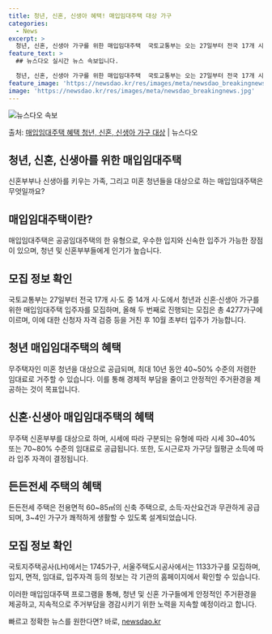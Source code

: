 ```yaml
---
title: 청년, 신혼, 신생아 혜택! 매입임대주택 대상 가구
categories:
  - News
excerpt: >
  청년, 신혼, 신생아 가구를 위한 매입임대주택  국토교통부는 오는 27일부터 전국 17개 시·도 중 14개 …
feature_text: >
  ## 뉴스다오 실시간 뉴스 속보입니다.

  청년, 신혼, 신생아 가구를 위한 매입임대주택  국토교통부는 오는 27일부터 전국 17개 시·도 중 14개 …
feature_image: 'https://newsdao.kr/res/images/meta/newsdao_breakingnews.jpg'
image: 'https://newsdao.kr/res/images/meta/newsdao_breakingnews.jpg'
---
```


![뉴스다오 속보](https://newsdao.kr/res/images/meta/newsdao_breakingnews.jpg)

<p>출처: <a href="https://newsdao.kr/4413" rel="dofollow">매입임대주택 혜택 청년, 신혼, 신생아 가구 대상</a> | 뉴스다오</p>

<h2 data-ke-size="size26">청년, 신혼, 신생아를 위한 매입임대주택</h2>

신혼부부나 신생아를 키우는 가족, 그리고 미혼 청년들을 대상으로 하는 매입임대주택은 무엇일까요?

<h2 data-ke-size="size24">매입임대주택이란?</h2>

매입임대주택은 공공임대주택의 한 유형으로, 우수한 입지와 신속한 입주가 가능한 장점이 있으며, 청년 및 신혼부부들에게 인기가 높습니다.

<h2 data-ke-size="size24">모집 정보 확인</h2>

국토교통부는 27일부터 전국 17개 시·도 중 14개 시·도에서 청년과 신혼·신생아 가구를 위한 매입임대주택 입주자를 모집하며, 올해 두 번째로 진행되는 모집은 총 4277가구에 이르며, 이에 대한 신청자 자격 검증 등을 거친 후 10월 초부터 입주가 가능합니다.

<h2 data-ke-size="size24">청년 매입임대주택의 혜택</h2>

무주택자인 미혼 청년을 대상으로 공급되며, 최대 10년 동안 40~50% 수준의 저렴한 임대료로 거주할 수 있습니다. 이를 통해 경제적 부담을 줄이고 안정적인 주거환경을 제공하는 것이 목표입니다.

<h2 data-ke-size="size24">신혼·신생아 매입임대주택의 혜택</h2>

무주택 신혼부부를 대상으로 하며, 시세에 따라 구분되는 유형에 따라 시세 30~40% 또는 70~80% 수준의 임대료로 공급됩니다. 또한, 도시근로자 가구당 월평균 소득에 따라 입주 자격이 결정됩니다. 

<h2 data-ke-size="size24">든든전세 주택의 혜택</h2>

든든전세 주택은 전용면적 60~85㎡의 신축 주택으로, 소득·자산요건과 무관하게 공급되며, 3~4인 가구가 쾌적하게 생활할 수 있도록 설계되었습니다.

<h2 data-ke-size="size24">모집 정보 확인</h2>

국토지주택공사(LH)에서는 1745가구, 서울주택도시공사에서는 1133가구를 모집하며, 입지, 면적, 임대료, 입주자격 등의 정보는 각 기관의 홈페이지에서 확인할 수 있습니다.

이러한 매입임대주택 프로그램을 통해, 청년 및 신혼 가구들에게 안정적인 주거환경을 제공하고, 지속적으로 주거부담을 경감시키기 위한 노력을 지속할 예정이라고 합니다. 

빠르고 정확한 뉴스를 원한다면? 바로, <a href="https://newsdao.kr" rel="dofollow">newsdao.kr</a>


